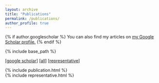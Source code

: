 ```yaml
---
layout: archive
title: "Publications"
permalink: /publications/
author_profile: true
---
```


{% if author.googlescholar %}
  You can also find my articles on <u><a href="{{author.googlescholar}}">my Google Scholar profile</a>.</u>
{% endif %}

{% include base_path %}

[<a href="https://scholar.google.com/citations?hl=en&user=K-isjagAAAAJ&view_op=list_works">google scholar</a>]
[<a href="#" onclick="showAll()">all</a>]
[<a href="#" onclick="showRepresentative()">representative</a>]

<div id="all-publications" style="display: block;">
{% include publication.html %}
</div>

<div id="representative-publications" style="display: block;">
{% include representative.html %}
</div>

<script>
function showAll() {
  document.getElementById("all-publications").style.display = "block";
  document.getElementById("representative-publications").style.display = "none";
}

function showRepresentative() {
  document.getElementById("all-publications").style.display = "none";
  document.getElementById("representative-publications").style.display = "block";
}

function copy(dest, source) {
	if(dest.source == source) {
	  dest.innerHTML = "";
	  dest.source = null;
	}
	else {
	  dest.innerHTML = source.innerHTML;
	  dest.source = source;
	}
	dest.blur();
}
</script>
